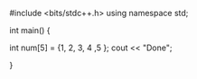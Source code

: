 #include <bits/stdc++.h>
using namespace std;

int main() {

  int num[5] = {1, 2, 3, 4 ,5 };
  cout << "Done";

  
}
